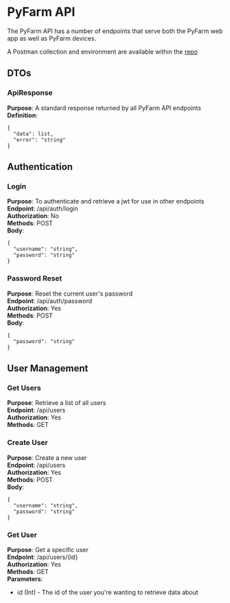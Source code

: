 # PyFarm API

The PyFarm API has a number of endpoints that serve both the PyFarm web app as
well as PyFarm devices.

A Postman collection and environment are available within the [repo]()

## DTOs

### ApiResponse

**Purpose**: A standard response returned by all PyFarm API endpoints  
**Definition**:

```
{
  "data": list,
  "error": "string"
}
```

## Authentication

### Login

**Purpose**: To authenticate and retrieve a jwt for use in other endpoints  
**Endpoint**: /api/auth/login  
**Authorization**: No  
**Methods**: POST  
**Body**:

```
{
  "username": "string",
  "password": "string"
}
```

### Password Reset

**Purpose**: Reset the current user's password  
**Endpoint**: /api/auth/password  
**Authorization**: Yes  
**Methods**: POST  
**Body**:

```
{
  "password": "string"
}
```

## User Management

### Get Users

**Purpose**: Retrieve a list of all users  
**Endpoint**: /api/users  
**Authorization**: Yes  
**Methods**: GET

### Create User

**Purpose**: Create a new user  
**Endpoint**: /api/users  
**Authorization**: Yes  
**Methods**: POST  
**Body**:

```
{
  "username": "string",
  "password": "string"
}
```

### Get User

**Purpose**: Get a specific user  
**Endpoint**: /api/users/{id}  
**Authorization**: Yes  
**Methods**: GET  
**Parameters**:

- id (Int) - The id of the user you're wanting to retrieve data about
